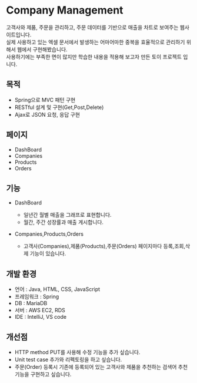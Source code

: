 # Company Management

고객사와 제품, 주문을 관리하고, 주문 데이터를 기반으로 매출을 차트로 보여주는 웹사이트입니다.  
실제 사용하고 있는 엑셀 문서에서 발생하는 어마어마한 중복을 효율적으로 관리하기 위해서 웹에서 구현해봤습니다.  
사용하기에는 부족한 면이 많지만 학습한 내용을 적용해 보고자 만든 토이 프로젝트 입니다. 

## 목적

- Spring으로 MVC 패턴 구현
- RESTful 설계 및 구현(Get,Post,Delete)
- Ajax로 JSON 요청, 응답 구현

## 페이지

- DashBoard
- Companies
- Products
- Orders

## 기능

- DashBoard
    - 일년간 월별 매출을 그래프로 표현합니다.
    - 월간, 주간 성장률과 매출 게시합니다.

- Companies,Products,Orders
    - 고객사(Companies),제품(Products),주문(Orders) 페이지마다 등록,조회,삭제 기능이 있습니다.

## 개발 환경

- 언어 : Java, HTML, CSS, JavaScript
- 프레임워크 : Spring
- DB : MariaDB
- 서버 : AWS EC2, RDS
- IDE : IntelliJ, VS code

## 개선점
- HTTP method PUT를 사용해 수정 기능을 추가 싶습니다.
- Unit test case 추가와 리펙토링을 하고 싶습니다.
- 주문(Order) 등록시 기존에 등록되어 있는 고객사와 제품을 추천하는 검색어 추천 기능을 구현하고 싶습니다.
